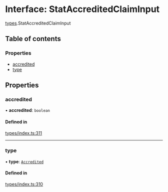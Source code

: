 # Interface: StatAccreditedClaimInput

[types](../wiki/types).StatAccreditedClaimInput

## Table of contents

### Properties

- [accredited](../wiki/types.StatAccreditedClaimInput#accredited)
- [type](../wiki/types.StatAccreditedClaimInput#type)

## Properties

### accredited

• **accredited**: `boolean`

#### Defined in

[types/index.ts:311](https://github.com/PolymeshAssociation/polymesh-sdk/blob/91c2d2d8/src/types/index.ts#L311)

___

### type

• **type**: [`Accredited`](../wiki/types.ClaimType#accredited)

#### Defined in

[types/index.ts:310](https://github.com/PolymeshAssociation/polymesh-sdk/blob/91c2d2d8/src/types/index.ts#L310)
